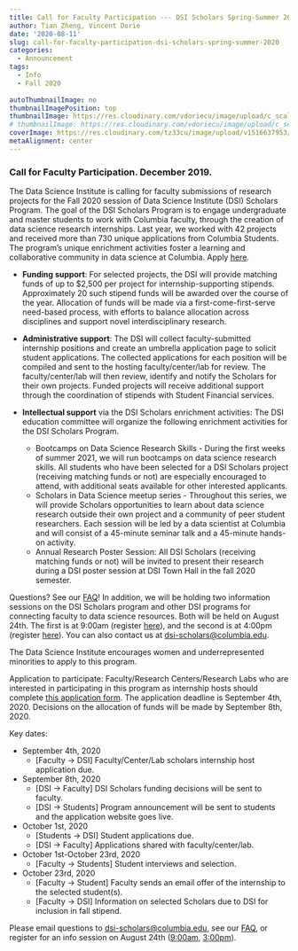 ```yaml
---
title: Call for Faculty Participation --- DSI Scholars Spring-Summer 2020
author: Tian Zheng, Vincent Dorie
date: '2020-08-11'
slug: call-for-faculty-participation-dsi-scholars-spring-summer-2020
categories:
  - Announcement
tags:
  - Info
  - Fall 2020
  
autoThumbnailImage: no
thumbnailImagePosition: top
thumbnailImage: https://res.cloudinary.com/vdoriecu/image/upload/c_scale,w_758/v1597190981/opencall_faculty_fall_2020_unqfrv.png
# thumbnailImage: https://res.cloudinary.com/vdoriecu/image/upload/c_scale,w_758/v1597190981/opencall_faculty_fall_2020_unqfrv.png
coverImage: https://res.cloudinary.com/tz33cu/image/upload/v1516637953/DSI-scholars/wordcloud2_ezxayp.png
metaAlignment: center
---
```


### Call for Faculty Participation. December 2019.

The Data Science Institute is calling for faculty submissions of research projects for the Fall 2020 session of Data Science Institute (DSI) Scholars Program. The goal of the DSI Scholars Program is to engage undergraduate and master students to work with Columbia faculty, through the creation of data science research internships. Last year, we worked with 42 projects and received more than 730 unique applications from Columbia Students. The program’s unique enrichment activities foster a learning and collaborative community in data science at Columbia. Apply [here](https://docs.google.com/forms/d/e/1FAIpQLSfqjr-kQUTyYnVOZRMqK_i8E4oAvJLFnYsHLBHkNXfvKPYuAw/viewform?usp=sf_link).

<!--more-->

+ **Funding support**: For selected projects, the DSI will provide matching funds of up to $2,500 per project for internship-supporting stipends. Approximately 20 such stipend funds will be awarded over the course of the year. Allocation of funds will be made via a first-come-first-serve need-based process, with efforts to balance allocation across disciplines and support novel interdisciplinary research.

+ **Administrative support**: The DSI will collect faculty-submitted internship positions and create an umbrella application page to solicit student applications. The collected applications for each position will be compiled and sent to the hosting faculty/center/lab for review. The faculty/center/lab will then review, identify and notify the Scholars for their own projects. Funded projects will receive additional support through the coordination of stipends with Student Financial services. 

+ **Intellectual support** via the DSI Scholars enrichment activities: The DSI education committee will organize the following enrichment activities for the DSI Scholars Program.

    + Bootcamps on Data Science Research Skills - During the first weeks of summer 2021, we will run bootcamps on data science research skills. All students who have been selected for a DSI Scholars project (receiving matching funds or not) are especially encouraged to attend, with additional seats available for other interested applicants.
    + Scholars in Data Science meetup series - Throughout this series, we will provide Scholars opportunities to learn about data science research outside their own project and a community of peer student researchers. Each session will be led by a data scientist at Columbia and will consist of a 45-minute seminar talk and a 45-minute hands-on activity.
    + Annual Research Poster Session: All DSI Scholars (receiving matching funds or not) will be invited to present their research during a DSI poster session at DSI Town Hall in the fall 2020 semester.

Questions? See our [FAQ](https://cu-dsi-scholars.github.io/DSI-scholars/page/pi_faq_fall_2020/)! In addition, we will be holding two information sessions on the DSI Scholars program and other DSI programs for connecting faculty to data science resources. Both will be held on August 24th. The first is at 9:00am (register [here](https://columbiauniversity.zoom.us/meeting/register/tJcpf--orDssGtRpENU9XU_PlN1GNh32r2jL)), and the second is at 4:00pm (register [here](https://columbiauniversity.zoom.us/meeting/register/tJMqduyopzkrE90Z9Z10SQuPFMeAqmR0dXkH)). You can also contact us at [dsi-scholars@columbia.edu](mailto:dsi-scholars@columbia.edu).

The Data Science Institute encourages women and underrepresented minorities to apply to this program.

Application to participate: Faculty/Research Centers/Research Labs who are interested in participating in this program as internship hosts should complete [this application form](https://docs.google.com/forms/d/e/1FAIpQLSfqjr-kQUTyYnVOZRMqK_i8E4oAvJLFnYsHLBHkNXfvKPYuAw/viewform?usp=sf_link). The application deadline is September 4th, 2020. Decisions on the allocation of funds will be made by September 8th, 2020.

Key dates:

+ September 4th, 2020
    + [Faculty -> DSI] Faculty/Center/Lab scholars internship host application due.
+ September 8th, 2020
    + [DSI -> Faculty] DSI Scholars funding decisions will be sent to faculty.
    + [DSI -> Students] Program announcement will be sent to students and the application website goes live.
+ October 1st, 2020
    + [Students -> DSI] Student applications due.
    + [DSI -> Faculty] Applications shared with faculty/center/lab.
+ October 1st-October 23rd, 2020
    + [Faculty -> Students] Student interviews and selection.
+ October 23rd, 2020
    + [Faculty -> Student] Faculty sends an email offer of the internship to the selected student(s).
    + [Faculty -> DSI] Information on selected Scholars due to DSI for inclusion in fall stipend.

Please email questions to [dsi-scholars@columbia.edu](mailto:dsi-scholars@columbia.edu), see our [FAQ](https://cu-dsi-scholars.github.io/DSI-scholars/page/pi_faq_fall_2020/), or register for an info session on August 24th ([9:00am]((https://columbiauniversity.zoom.us/meeting/register/tJcpf--orDssGtRpENU9XU_PlN1GNh32r2jL)), [3:00pm](https://columbiauniversity.zoom.us/meeting/register/tJMqduyopzkrE90Z9Z10SQuPFMeAqmR0dXkH)).

